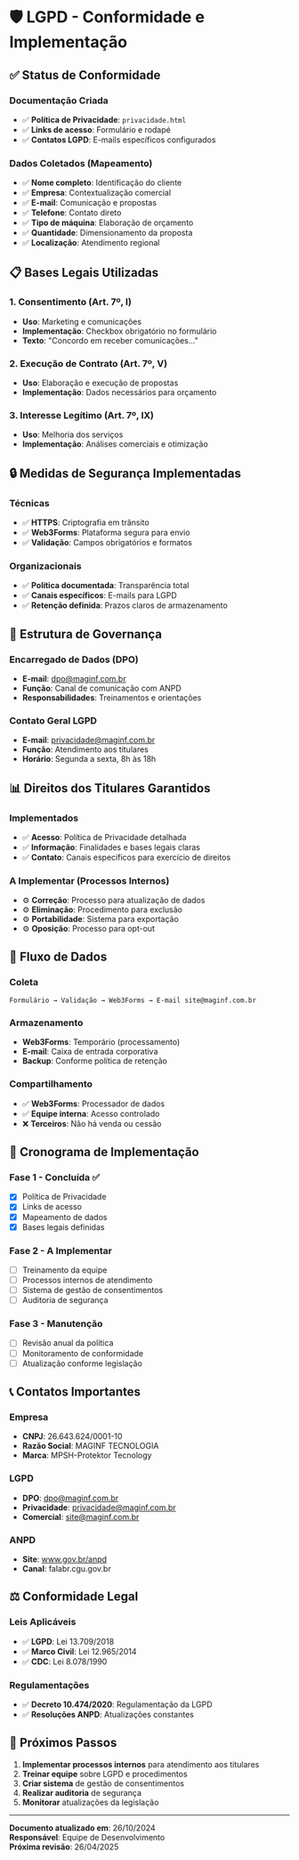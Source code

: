 # 🛡️ LGPD - Conformidade e Implementação

## ✅ **Status de Conformidade**

### **Documentação Criada**
- ✅ **Política de Privacidade**: `privacidade.html`
- ✅ **Links de acesso**: Formulário e rodapé
- ✅ **Contatos LGPD**: E-mails específicos configurados

### **Dados Coletados (Mapeamento)**
- ✅ **Nome completo**: Identificação do cliente
- ✅ **Empresa**: Contextualização comercial
- ✅ **E-mail**: Comunicação e propostas
- ✅ **Telefone**: Contato direto
- ✅ **Tipo de máquina**: Elaboração de orçamento
- ✅ **Quantidade**: Dimensionamento da proposta
- ✅ **Localização**: Atendimento regional

## 📋 **Bases Legais Utilizadas**

### **1. Consentimento (Art. 7º, I)**
- **Uso**: Marketing e comunicações
- **Implementação**: Checkbox obrigatório no formulário
- **Texto**: "Concordo em receber comunicações..."

### **2. Execução de Contrato (Art. 7º, V)**
- **Uso**: Elaboração e execução de propostas
- **Implementação**: Dados necessários para orçamento

### **3. Interesse Legítimo (Art. 7º, IX)**
- **Uso**: Melhoria dos serviços
- **Implementação**: Análises comerciais e otimização

## 🔒 **Medidas de Segurança Implementadas**

### **Técnicas**
- ✅ **HTTPS**: Criptografia em trânsito
- ✅ **Web3Forms**: Plataforma segura para envio
- ✅ **Validação**: Campos obrigatórios e formatos

### **Organizacionais**
- ✅ **Política documentada**: Transparência total
- ✅ **Canais específicos**: E-mails para LGPD
- ✅ **Retenção definida**: Prazos claros de armazenamento

## 👥 **Estrutura de Governança**

### **Encarregado de Dados (DPO)**
- **E-mail**: dpo@maginf.com.br
- **Função**: Canal de comunicação com ANPD
- **Responsabilidades**: Treinamentos e orientações

### **Contato Geral LGPD**
- **E-mail**: privacidade@maginf.com.br
- **Função**: Atendimento aos titulares
- **Horário**: Segunda a sexta, 8h às 18h

## 📊 **Direitos dos Titulares Garantidos**

### **Implementados**
- ✅ **Acesso**: Política de Privacidade detalhada
- ✅ **Informação**: Finalidades e bases legais claras
- ✅ **Contato**: Canais específicos para exercício de direitos

### **A Implementar (Processos Internos)**
- ⚙️ **Correção**: Processo para atualização de dados
- ⚙️ **Eliminação**: Procedimento para exclusão
- ⚙️ **Portabilidade**: Sistema para exportação
- ⚙️ **Oposição**: Processo para opt-out

## 🔄 **Fluxo de Dados**

### **Coleta**
```
Formulário → Validação → Web3Forms → E-mail site@maginf.com.br
```

### **Armazenamento**
- **Web3Forms**: Temporário (processamento)
- **E-mail**: Caixa de entrada corporativa
- **Backup**: Conforme política de retenção

### **Compartilhamento**
- ✅ **Web3Forms**: Processador de dados
- ✅ **Equipe interna**: Acesso controlado
- ❌ **Terceiros**: Não há venda ou cessão

## 📅 **Cronograma de Implementação**

### **Fase 1 - Concluída ✅**
- [x] Política de Privacidade
- [x] Links de acesso
- [x] Mapeamento de dados
- [x] Bases legais definidas

### **Fase 2 - A Implementar**
- [ ] Treinamento da equipe
- [ ] Processos internos de atendimento
- [ ] Sistema de gestão de consentimentos
- [ ] Auditoria de segurança

### **Fase 3 - Manutenção**
- [ ] Revisão anual da política
- [ ] Monitoramento de conformidade
- [ ] Atualização conforme legislação

## 📞 **Contatos Importantes**

### **Empresa**
- **CNPJ**: 26.643.624/0001-10
- **Razão Social**: MAGINF TECNOLOGIA
- **Marca**: MPSH-Protektor Tecnology

### **LGPD**
- **DPO**: dpo@maginf.com.br
- **Privacidade**: privacidade@maginf.com.br
- **Comercial**: site@maginf.com.br

### **ANPD**
- **Site**: www.gov.br/anpd
- **Canal**: falabr.cgu.gov.br

## ⚖️ **Conformidade Legal**

### **Leis Aplicáveis**
- ✅ **LGPD**: Lei 13.709/2018
- ✅ **Marco Civil**: Lei 12.965/2014
- ✅ **CDC**: Lei 8.078/1990

### **Regulamentações**
- ✅ **Decreto 10.474/2020**: Regulamentação da LGPD
- ✅ **Resoluções ANPD**: Atualizações constantes

## 🎯 **Próximos Passos**

1. **Implementar processos internos** para atendimento aos titulares
2. **Treinar equipe** sobre LGPD e procedimentos
3. **Criar sistema** de gestão de consentimentos
4. **Realizar auditoria** de segurança
5. **Monitorar** atualizações da legislação

---

**Documento atualizado em**: 26/10/2024  
**Responsável**: Equipe de Desenvolvimento  
**Próxima revisão**: 26/04/2025
